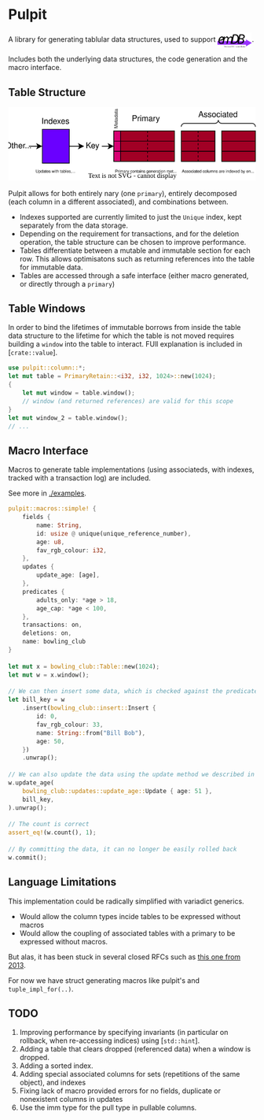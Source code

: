 # Pulpit
A library for generating tablular data structures, used to support <img src="../emdb/docs/logo.drawio.svg" alt="emDB" style="vertical-align: middle;" title="emdb logo" width="70"/>.

Includes both the underlying data structures, the code generation and the macro interface.

## Table Structure
<img src="./docs/table_structure.drawio.svg" alt="alt text" title="image Title" width="1500"/>

Pulpit allows for both entirely nary (one `primary`), entirely decomposed (each column in a different associated), and combinations between.
- Indexes supported are currently limited to just the `Unique` index, kept separately from the data storage.
- Depending on the requirement for transactions, and for the deletion operation, the table structure can be chosen to improve performance.
- Tables differentiate between a mutable and immutable section for each row. This allows optimisatons such as returning references into the table for immutable data.
- Tables are accessed through a safe interface (either macro generated, or directly through a `primary`)

## Table Windows
In order to bind the lifetimes of immutable borrows from inside the table data structure to the lifetime for which the table is not moved requires building a `window` into the table to interact.
FUll explanation is included in [`crate::value`]. 
```rust
use pulpit::column::*;
let mut table = PrimaryRetain::<i32, i32, 1024>::new(1024);
{
    let mut window = table.window();
    // window (and returned references) are valid for this scope    
}  
let mut window_2 = table.window();
// ...
```

## Macro Interface
Macros to generate table implementations (using associateds, with indexes, tracked with a transaction log) are included.

See more in [./examples](./examples).
```rust
pulpit::macros::simple! {
    fields {
        name: String,
        id: usize @ unique(unique_reference_number),
        age: u8,
        fav_rgb_colour: i32,
    },
    updates {
        update_age: [age],
    },
    predicates {
        adults_only: *age > 18,
        age_cap: *age < 100,
    },
    transactions: on,
    deletions: on,
    name: bowling_club
}

let mut x = bowling_club::Table::new(1024);
let mut w = x.window();

// We can then insert some data, which is checked against the predicates and unique constraints
let bill_key = w
    .insert(bowling_club::insert::Insert {
        id: 0,
        fav_rgb_colour: 33,
        name: String::from("Bill Bob"),
        age: 50,
    })
    .unwrap();

// We can also update the data using the update method we described in the macro
w.update_age(
    bowling_club::updates::update_age::Update { age: 51 },
    bill_key,
).unwrap();

// The count is correct
assert_eq!(w.count(), 1);

// By committing the data, it can no longer be easily rolled back
w.commit();
```

## Language Limitations
This implementation could be radically simplified with variadict generics.
- Would allow the column types incide tables to be expressed without macros
- Would allow the coupling of associated tables with a primary to be expressed without macros.

But alas, it has been stuck in several closed RFCs such as [this one from 2013](https://github.com/rust-lang/rust/issues/10124).

For now we have struct generating macros like pulpit's and `tuple_impl_for(..)`.

## TODO
1. Improving performance by specifying invariants (in particular on rollback, when re-accessing indices) using [`std::hint`].
2. Adding a table that clears dropped (referenced data) when a window is dropped.
3. Adding a sorted index.
4. Adding special associated columns for sets (repetitions of the same object), and indexes
5. Fixing lack of macro provided errors for no fields, duplicate or nonexistent columns in updates
6. Use the imm type for the pull type in pullable columns.
